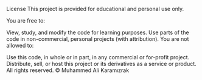 License
This project is provided for educational and personal use only.

You are free to:

View, study, and modify the code for learning purposes.
Use parts of the code in non-commercial, personal projects (with attribution).
You are not allowed to:

Use this code, in whole or in part, in any commercial or for-profit project.
Distribute, sell, or host this project or its derivatives as a service or product.
All rights reserved.
© Muhammed Ali Karamızrak
